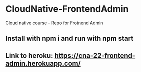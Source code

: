 # CloudNative-FrontendAdmin
Cloud native course - Repo for Frotnend Admin

## Install with npm i and run with npm start

##  Link to heroku: https://cna-22-frontend-admin.herokuapp.com/

